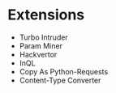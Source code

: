 # Extensions

- Turbo Intruder
- Param Miner
- Hackvertor
- InQL
- Copy As Python-Requests
- Content-Type Converter